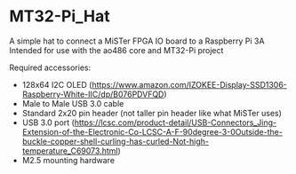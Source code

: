 # MT32-Pi_Hat

A simple hat to connect a MiSTer FPGA IO board to a Raspberry Pi 3A 
Intended for use with the ao486 core and MT32-Pi project
 
Required accessories:
- 128x64 I2C OLED (https://www.amazon.com/IZOKEE-Display-SSD1306-Raspberry-White-IIC/dp/B076PDVFQD)
- Male to Male USB 3.0 cable
- Standard 2x20 pin header (not taller pin header like what MiSTer uses)
- USB 3.0 port (https://lcsc.com/product-detail/USB-Connectors_Jing-Extension-of-the-Electronic-Co-LCSC-A-F-90degree-3-0Outside-the-buckle-copper-shell-curling-has-curled-Not-high-temperature_C69073.html)
- M2.5 mounting hardware
